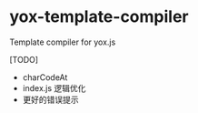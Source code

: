 # yox-template-compiler

Template compiler for yox.js

[TODO]

* charCodeAt
* index.js 逻辑优化
* 更好的错误提示
